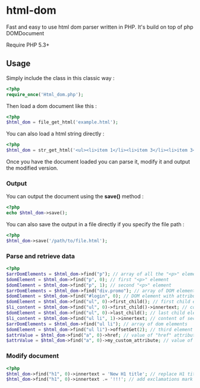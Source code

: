 # html-dom #

Fast and easy to use html dom parser written in PHP. It's build on top of php DOMDocument

Require PHP 5.3+


## Usage ##

Simply include the class in this classic way : 
```php
<?php
require_once('Html_dom.php');
```


Then load a dom document like this : 
```php
<?php
$html_dom = file_get_html('example.html');
```

You can also load a html string directly :
```php
<?php
$html_dom = str_get_html('<ul><li>item 1</li><li>item 3</li><li>item 3</li></ul>');
```

Once you have the document loaded you can parse it, modify it and output the modified version. 

### Output ###

You can output the document using the **save()** method : 
```php
<?php
echo $html_dom->save();
```

You can also save the output in a file directly if you specify the file path :
```php
<?php
$html_dom->save('/path/to/file.html');
```

### Parse and retrieve data ###

```php
<?php
$arrDomElements = $html_dom->find("p"); // array of all the "<p>" elements
$domElement = $html_dom->find("p", 0); // first "<p>" element
$domElement = $html_dom->find("p", 1); // second "<p>" element
$arrDomElements = $html_dom->find("div.promo"); // array of DOM element "<div>" with attribute class="promo"
$domElement = $html_dom->find("#login", 0); // DOM element with attribute id="login"
$domElement = $html_dom->find("ul", 0)->first_child(); // first child element under "<ul>" (sould be the first "<li>" element)
$li_content = $html_dom->find("ul", 0)->first_child()->innertext; // content of first "<li>" element
$domElement = $html_dom->find("ul", 0)->last_child(); // last child element under "<ul>" (sould be the last "<li>" element)
$li_content = $html_dom->find("ul li", 1)->innertext; // content of second "<li>" element
$arrDomElements = $html_dom->find("ul li"); // array of dom elements
$domElement = $html_dom->find("ul li")->offsetGet(2); // third element in the array
$attrValue = $html_dom->find("a", 0)->href; // value of "href" attribute
$attrValue = $html_dom->find("a", 0)->my_custom_attribute; // value of "my_custom_attribute" attribute (-> will work for any attribute)
```

### Modify document ###

```php
<?php
$html_dom->find("h1", 0)->innertext = 'New H1 title'; // replace H1 title
$html_dom->find("h1", 0)->innertext .= '!!!'; // add exclamations mark to H1 title
```
